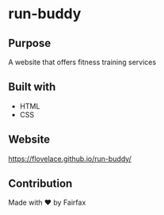 # run-buddy
## Purpose
A website that offers fitness training services

## Built with
* HTML
* CSS

## Website
https://flovelace.github.io/run-buddy/

## Contribution
Made with ❤️ by Fairfax
